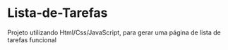 # Lista-de-Tarefas
Projeto utilizando Html/Css/JavaScript, para gerar uma página de lista de tarefas funcional
